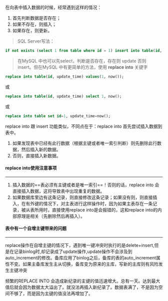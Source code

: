 在向表中插入数据的时候，经常遇到这样的情况：

1. 首先判断数据是否存在；
2. 如果不存在，则插入；
3. 如果存在，则更新。

> SQL Server写法：

```sql
if not exists (select 1 from table where id = 1) insert into table(id, update_time) values(1, getdate()) else update table set update_time = getdate() where id = 1
```

> 在MySQL 中也可以先select，判断是否存在，存在则 update 否则 insert。但在MySQL 中有更简单的方法，使用 **replace into** 关键字

```sql
replace into table(id, update_time) values(1, now());
```

或

```sql
replace into table(id, update_time) select 1, now();
```

或

```	sql
replace into table set id=1, update_time=now();
```

replace into 跟 insert 功能类似，不同点在于：replace into 首先尝试插入数据到表中。

1. 如果发现表中已经有此行数据（根据主键或者唯一索引判断）则先删除此行数据，然后插入新的数据。
2. 否则，直接插入新数据。



#### replace into使用注意事项

---

1. 插入数据的==表必须有主键或者是唯一索引==！否则的话，replace into 会直接插入数据，这将导致表中出现重复的数据。
2. 如果数据库里边有这条记录，则直接修改这条记录；如果没有则，则直接插入，在有外键的情况下，对主表进行这样操作时，因为如果主表存在一条记录，被从表所用时，直接使用replace into是会报错的，这和replace into的内部原理是相关（先删除然后再插入）。



#### 表中有一个自增主键带来的问题

---

replace操作在自增主键的情况下，遇到唯一键冲突时执行的是delete+insert,但是在记录binlog时,却记录成了update操作,update操作不会涉及到auto_increment的修改。备库应用了binlog之后，备库的表的auto_increment属性不变。如果主备库发生主从切换，备库变为原来的主库，写新的主库则有风险发生主键冲突

频繁的REPLACE INTO 会造成新纪录的主键的值迅速增大。总有一天。达到最大值后就会因为数据太大溢出了。就没法再插入新纪录了。数据表满了，不是因为空间不够了，而是因为主键的值没法再增加了。